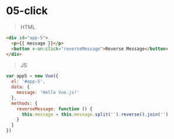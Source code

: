 # 05-click

> HTML

```html
<div id="app-5">
  <p>{{ message }}</p>
  <button v-on:click="reverseMessage">Reverse Message</button>
</div>

```

> JS

```javascript
var app5 = new Vue({
  el: '#app-5',
  data: {
    message: 'Hello Vue.js!'
  },
  methods: {
    reverseMessage: function () {
      this.message = this.message.split('').reverse().join('')
    }
  }
})
```